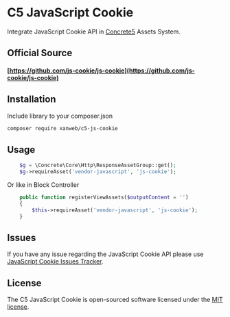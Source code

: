 # C5 JavaScript Cookie

Integrate JavaScript Cookie API in [Concrete5](https://github.com/concrete5/concrete5) Assets System.

## Official Source
#### [https://github.com/js-cookie/js-cookie](https://github.com/js-cookie/js-cookie)

## Installation

Include library to your composer.json
```bash
composer require xanweb/c5-js-cookie
```

## Usage
```php
    $g = \Concrete\Core\Http\ResponseAssetGroup::get();
    $g->requireAsset('vendor-javascript', 'js-cookie');
```

Or like in Block Controller
```php
    public function registerViewAssets($outputContent = '')
    {
        $this->requireAsset('vendor-javascript', 'js-cookie');
    }
```

## Issues
If you have any issue regarding the JavaScript Cookie API please use [JavaScript Cookie Issues Tracker](https://github.com/js-cookie/js-cookie/issues).

## License
The C5 JavaScript Cookie is open-sourced software licensed under the [MIT license](https://opensource.org/licenses/MIT).
